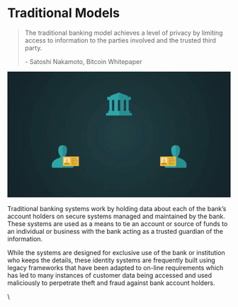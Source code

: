 # Traditional Models

> The traditional banking model achieves a level of privacy by limiting access to information to the parties involved and the trusted third party.
>
> \- Satoshi Nakamoto, Bitcoin Whitepaper

![](<../.gitbook/assets/Theory - Privacy - Traditional Models.gif>)

Traditional banking systems work by holding data about each of the bank’s account holders on secure systems managed and maintained by the bank. These systems are used as a means to tie an account or source of funds to an individual or business with the bank acting as a trusted guardian of the information.

While the systems are designed for exclusive use of the bank or institution who keeps the details, these identity systems are frequently built using legacy frameworks that have been adapted to on-line requirements which has led to many instances of customer data being accessed and used maliciously to perpetrate theft and fraud against bank account holders.

\
